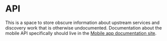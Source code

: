 # API

This is a space to store obscure information about upstream services and discovery work that 
is otherwise undocumented. Documentation about the mobile API specifically should live in
the [Mobile app documentation site](https://department-of-veterans-affairs.github.io/va-mobile-app/docs/Engineering/BackEnd/).
